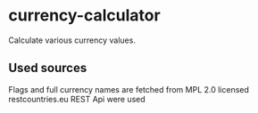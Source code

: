 # currency-calculator
Calculate various currency values.

## Used sources
Flags and full currency names are fetched from MPL 2.0 licensed restcountries.eu REST Api were used